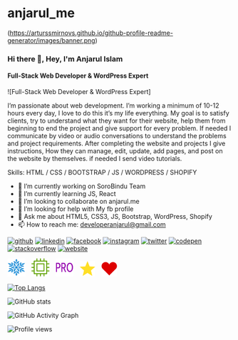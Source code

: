 # anjarul_me

(https://arturssmirnovs.github.io/github-profile-readme-generator/images/banner.png)
### Hi there 👋,  Hey, I'm Anjarul Islam
#### Full-Stack Web Developer & WordPress Expert
![Full-Stack Web Developer & WordPress Expert]

I’m passionate about web development. I’m working a minimum of 10-12 hours every day, I love to do this it’s my life everything. My goal is to satisfy clients, try to understand what they want for their website, help them from beginning to end the project and give support for every problem. If needed I communicate by video or audio conversations to understand the problems and project requirements. After completing the website and projects I give instructions, How they can manage, edit, update, add pages, and post on the website by themselves. if needed I send video tutorials.

Skills: HTML / CSS / BOOTSTRAP / JS / WORDPRESS / SHOPIFY

- 🔭 I’m currently working on SoroBindu Team 
- 🌱 I’m currently learning JS, React 
- 👯 I’m looking to collaborate on anjarul.me 
- 🤔 I’m looking for help with My fb profile 
- 💬 Ask me about HTML5, CSS3, JS, Bootstrap, WordPress, Shopify 
- 📫 How to reach me: developeranjarul@gmail.com 


[<img src='https://cdn.jsdelivr.net/npm/simple-icons@3.0.1/icons/github.svg' alt='github' height='40'>](https://github.com/anjarul-me)  [<img src='https://cdn.jsdelivr.net/npm/simple-icons@3.0.1/icons/linkedin.svg' alt='linkedin' height='40'>](https://www.linkedin.com/in/in/anjarul-me/)  [<img src='https://cdn.jsdelivr.net/npm/simple-icons@3.0.1/icons/facebook.svg' alt='facebook' height='40'>](https://www.facebook.com/anjarul.me)  [<img src='https://cdn.jsdelivr.net/npm/simple-icons@3.0.1/icons/instagram.svg' alt='instagram' height='40'>](https://www.instagram.com/anjarul.me/)  [<img src='https://cdn.jsdelivr.net/npm/simple-icons@3.0.1/icons/twitter.svg' alt='twitter' height='40'>](https://twitter.com/anjarul_me)  [<img src='https://cdn.jsdelivr.net/npm/simple-icons@3.0.1/icons/codepen.svg' alt='codepen' height='40'>](https://codepen.io/anjarul_me)  [<img src='https://cdn.jsdelivr.net/npm/simple-icons@3.0.1/icons/stackoverflow.svg' alt='stackoverflow' height='40'>](https://stackoverflow.com/users/18517846)  [<img src='https://cdn.jsdelivr.net/npm/simple-icons@3.0.1/icons/icloud.svg' alt='website' height='40'>](anjarul.me)  

<a href='https://archiveprogram.github.com/'><img src='https://raw.githubusercontent.com/acervenky/animated-github-badges/master/assets/acbadge.gif' width='40' height='40'></a> <a href='https://docs.github.com/en/developers'><img src='https://raw.githubusercontent.com/acervenky/animated-github-badges/master/assets/devbadge.gif' width='40' height='40'></a> <a href='https://github.com/pricing'><img src='https://raw.githubusercontent.com/acervenky/animated-github-badges/master/assets/pro.gif' width='40' height='40'></a> <a href='https://stars.github.com/'><img src='https://raw.githubusercontent.com/acervenky/animated-github-badges/master/assets/starbadge.gif' width='35' height='35'></a> <a href='https://docs.github.com/en/github/supporting-the-open-source-community-with-github-sponsors'><img src='https://raw.githubusercontent.com/acervenky/animated-github-badges/master/assets/sponsorbadge.gif' width='35' height='35'></a> 

[![Top Langs](https://github-readme-stats.vercel.app/api/top-langs/?username=anjarul-me)](https://github.com/anuraghazra/github-readme-stats)

![GitHub stats](https://github-readme-stats.vercel.app/api?username=anjarul-me&show_icons=true&count_private=true)  

![GitHub Activity Graph](https://activity-graph.herokuapp.com/graph?username=anjarul-me)  

![Profile views](https://gpvc.arturio.dev/anjarul-me)  

